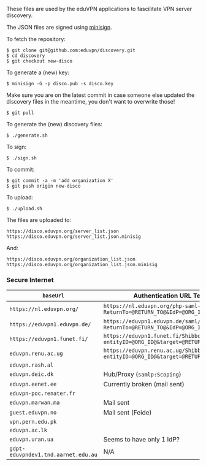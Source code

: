 These files are used by the eduVPN applications to fascilitate VPN server 
discovery.

The JSON files are signed using 
[minisign](https://jedisct1.github.io/minisign/).

To fetch the repository:

    $ git clone git@github.com:eduvpn/discovery.git
    $ cd discovery
    $ git checkout new-disco

To generate a (new) key:

    $ minisign -G -p disco.pub -s disco.key

Make sure you are on the latest commit in case someone else updated the 
discovery files in the meantime, you don't want to overwrite those!

    $ git pull

To generate the (new) discovery files:

    $ ./generate.sh

To sign:

    $ ./sign.sh

To commit:

    $ git commit -a -m 'add organization X'
    $ git push origin new-disco

To upload:

    $ ./upload.sh

The files are uploaded to:

    https://disco.eduvpn.org/server_list.json
    https://disco.eduvpn.org/server_list.json.minisig

And:

    https://disco.eduvpn.org/organization_list.json
    https://disco.eduvpn.org/organization_list.json.minisig

### Secure Internet 

| `baseUrl`                           | Authentication URL Template                                                          | Metadata URL |
| ----------------------------------- | ------------------------------------------------------------------------------------ | ------------ |
| `https://nl.eduvpn.org/`            | `https://nl.eduvpn.org/php-saml-sp/login?ReturnTo=@RETURN_TO@&IdP=@ORG_ID@`          | `https://metadata.surfconext.nl/sp/https%253A%252F%252Fnl.eduvpn.org%252Fsaml`, `https://eva-saml-idp.eduroam.nl/simplesamlphp/saml2/idp/metadata.php` |
| `https://eduvpn1.eduvpn.de/`        | `https://eduvpn1.eduvpn.de/saml/login?ReturnTo=@RETURN_TO@&IdP=@ORG_ID@`             | `https://www.aai.dfn.de/fileadmin/metadata/dfn-aai-basic-metadata.xml` |
| `https://eduvpn1.funet.fi/`         | `https://eduvpn1.funet.fi/Shibboleth.sso/Login?entityID=@ORG_ID@&target=@RETURN_TO@` | `https://haka.funet.fi/metadata/haka-metadata.xml` |
| `eduvpn.renu.ac.ug`                 | `https://eduvpn.renu.ac.ug/Shibboleth.sso/Login?entityID=@ORG_ID@&target=@RETURN_TO@` | `https://rif.renu.ac.ug/rr/metadata/federation/RIF/IDP/metadata.xml` |
| `eduvpn.rash.al`                    | | |
| `eduvpn.deic.dk`                    | Hub/Proxy (`samlp:Scoping`) | `https://metadata.wayf.dk/birk-idp.xml` |
| `eduvpn.eenet.ee`                   | Currently broken (mail sent) | |
| `eduvpn-poc.renater.fr`             | | |
| `eduvpn.marwan.ma`                  | Mail sent | |
| `guest.eduvpn.no`                   | Mail sent (Feide) | |
| `vpn.pern.edu.pk`                   | | |
| `eduvpn.ac.lk`                      | | |
| `eduvpn.uran.ua`                    | Seems to have only 1 IdP? | |
| `gdpt-eduvpndev1.tnd.aarnet.edu.au` | N/A | N/A |
